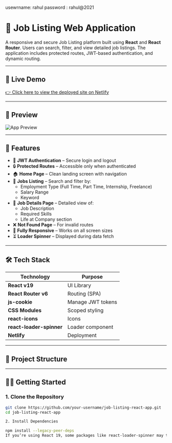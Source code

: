 usewrname: rahul
password : rahul@2021

# 💼 Job Listing Web Application

A responsive and secure Job Listing platform built using **React** and **React Router**. Users can search, filter, and view detailed job listings. The application includes protected routes, JWT-based authentication, and dynamic routing.

---

## 🔗 Live Demo

[👉 Click here to view the deployed site on Netlify](https://your-netlify-url.netlify.app)

---

## 📸 Preview

![App Preview](./screenshots/preview.gif)

---

## 🚀 Features

- 🔐 **JWT Authentication** – Secure login and logout
- 🔒 **Protected Routes** – Accessible only when authenticated
- 🏠 **Home Page** – Clean landing screen with navigation
- 📃 **Jobs Listing** – Search and filter by:
  - Employment Type (Full Time, Part Time, Internship, Freelance)
  - Salary Range
  - Keyword
- 📄 **Job Details Page** – Detailed view of:
  - Job Description
  - Required Skills
  - Life at Company section
- ❌ **Not Found Page** – For invalid routes
- 📱 **Fully Responsive** – Works on all screen sizes
- ⏳ **Loader Spinner** – Displayed during data fetch

---

## 🛠 Tech Stack

| Technology | Purpose |
|------------|---------|
| **React v19** | UI Library |
| **React Router v6** | Routing (SPA) |
| **js-cookie** | Manage JWT tokens |
| **CSS Modules** | Scoped styling |
| **react-icons** | Icons |
| **react-loader-spinner** | Loader component |
| **Netlify** | Deployment |

---


## 📁 Project Structure


---

## 🧑‍💻 Getting Started

### 1. Clone the Repository

```bash
git clone https://github.com/your-username/job-listing-react-app.git
cd job-listing-react-app

2. Install Dependencies

npm install --legacy-peer-deps
If you’re using React 19, some packages like react-loader-spinner may throw peer dependency warnings. Use --legacy-peer-deps to install anyway.




